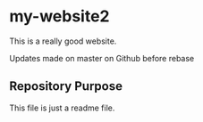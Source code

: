 # my-website2

This is a really good website.



Updates made on master on Github before rebase


## Repository Purpose


This file is just a readme file.

